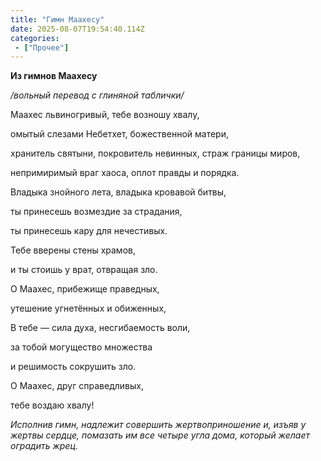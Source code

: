 ```yaml
---
title: "Гимн Маахесу"
date: 2025-08-07T19:54:40.114Z
categories:
 - ["Прочее"]
---
```


**Из гимнов Маахесу**

*/вольный перевод с глиняной таблички/*

Маахес львиногривый, тебе возношу хвалу,

омытый слезами Небетхет, божественной матери,

хранитель святыни, покровитель невинных, страж границы миров,

непримиримый враг хаоса, оплот правды и порядка.

Владыка знойного лета, владыка кровавой битвы,

ты принесешь возмездие за страдания,

ты принесешь кару для нечестивых.

Тебе вверены стены храмов,

и ты стоишь у врат, отвращая зло.

О Маахес, прибежище праведных,

утешение угнетённых и обиженных,

В тебе — сила духа, несгибаемость воли,

за тобой могущество множества

и решимость сокрушить зло.

О Маахес, друг справедливых,

тебе воздаю хвалу!

*Исполнив гимн, надлежит совершить жертвоприношение и, изъяв у жертвы
сердце, помазать им все четыре угла дома, который желает оградить жрец.*
